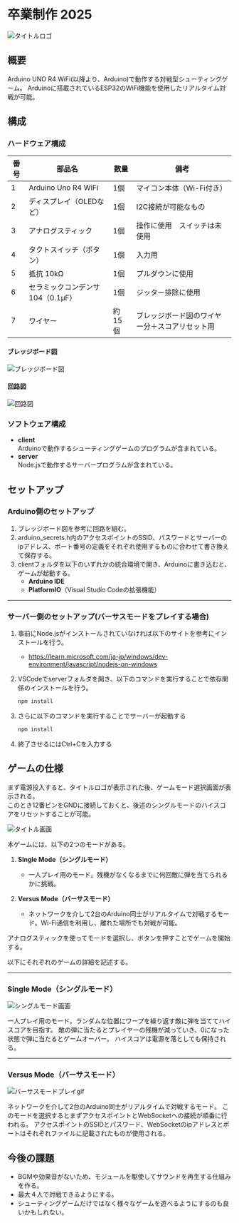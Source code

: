 # 卒業制作 2025

![タイトルロゴ](./img/shooting_logo.png)

## 概要

Arduino UNO R4 WiFi(以降より、Arduino)で動作する対戦型シューティングゲーム。
Arduinoに搭載されているESP32のWiFi機能を使用したリアルタイム対戦が可能。

## 構成

### ハードウェア構成

| 番号 | 部品名                   | 数量 | 備考               |
| -- | --------------------- | -- | ---------------- |
| 1  | Arduino Uno R4 WiFi   | 1個 | マイコン本体（Wi-Fi付き）  |
| 2  | ディスプレイ（OLEDなど）        | 1個 | I2C接続が可能なもの        |
| 3  | アナログスティック             | 1個 | 操作に使用　スイッチは未使用   |
| 4  | タクトスイッチ（ボタン）          | 1個 | 入力用          |
| 5  | 抵抗 10kΩ               | 1個 | プルダウンに使用 |
| 6  | セラミックコンデンサ 104（0.1µF） | 1個 | ジッター排除に使用  |
| 7  | ワイヤー | 約15個 | ブレッジボード図のワイヤー分＋スコアリセット用  |

#### ブレッジボード図

![ブレッジボード図](./img/UntitledSketch_breadboard.png)

#### 回路図

![回路図](./img/UntitledSketch_circuitDiagram.png)

### ソフトウェア構成

- **client**  
Arduinoで動作するシューティングゲームのプログラムが含まれている。
- **server**  
Node.jsで動作するサーバープログラムが含まれている。

## セットアップ

### Arduino側のセットアップ

1. ブレッジボード図を参考に回路を組む。  
2. arduino_secrets.h内のアクセスポイントのSSID、パスワードとサーバーのipアドレス、ポート番号の定義をそれぞれ使用するものに合わせて書き換えて保存する。
3. clientフォルダを以下のいずれかの統合環境で開き、Arduinoに書き込むと、ゲームが起動する。
    - **Arduino IDE**
    - **PlatformIO**（Visual Studio Codeの拡張機能）

---

### サーバー側のセットアップ(バーサスモードをプレイする場合)

1. 事前にNode.jsがインストールされていなければ以下のサイトを参考にインストールを行う。

    - https://learn.microsoft.com/ja-jp/windows/dev-environment/javascript/nodejs-on-windows

1. VSCodeでserverフォルダを開き、以下のコマンドを実行することで依存関係のインストールを行う。

    ```bash
    npm install
    ```

1. さらに以下のコマンドを実行することでサーバーが起動する

    ```bash
    npm install
    ```

1. 終了させるにはCtrl+Cを入力する

## ゲームの仕様

まず電源投入すると、タイトルロゴが表示された後、ゲームモード選択画面が表示される。  
このとき12番ピンをGNDに接続しておくと、後述のシングルモードのハイスコアをリセットすることが可能。

![タイトル画面](./img/title.jpg)

本ゲームには、以下の2つのモードがある。

1. **Single Mode（シングルモード）**

    - 一人プレイ用のモード。残機がなくなるまでに何回敵に弾を当てられるかに挑戦。

1. **Versus Mode（バーサスモード）**

    - ネットワークを介して2台のArduino同士がリアルタイムで対戦するモード。Wi-Fi通信を利用し、離れた場所でも対戦が可能。

アナログスティックを使ってモードを選択し、ボタンを押すことでゲームを開始する。

以下にそれぞれのゲームの詳細を記述する。

---

### Single Mode（シングルモード）

![シングルモード画面](./img/play_single.gif)

一人プレイ用のモード。ランダムな位置にワープを繰り返す敵に弾を当ててハイスコアを目指す。
敵の弾に当たるとプレイヤーの残機が減っていき、0になった状態で弾に当たるとゲームオーバー。
ハイスコアは電源を落としても保持される。

---

### Versus Mode（バーサスモード）

![バーサスモードプレイgif](./img/play_versus.gif)

ネットワークを介して2台のArduino同士がリアルタイムで対戦するモード。
このモードを選択するとまずアクセスポイントとWebSocketへの接続が順番に行われる。
アクセスポイントのSSIDとパスワード、WebSocketのipアドレスとポートはそれぞれファイルに記載されたものが使用される。

## 今後の課題

- BGMや効果音がないため、モジュールを駆使してサウンドを再生する仕組みを作る。
- 最大４人で対戦できるようにする。
- シューティングゲームだけではなく様々なゲームを遊べるようにするのも良いかもしれない。
